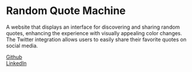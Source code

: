 # Random Quote Machine
A website that displays an interface for discovering and sharing random quotes, enhancing the experience with visually appealing color changes. The Twitter integration allows users to easily share their favorite quotes on social media.

[Github](https://www.github.com/IkPc) <br />
[LinkedIn](https://www.linkedin.com/in/pabllo-cristian-ferreira-de-lima-712b5224b/)
